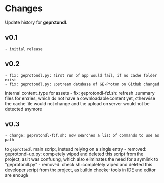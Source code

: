 # Changes

Update history for **geprotondl**.

## v0.1

    - initial release

## v0.2

    - fix: geprotondl.py: first run of app would fail, if no cache folder exist
    - fix: geprotondl.py: upstream database of GE-Proton on Github changed 
internal content_type for assets
    - fix: geprotondl-fzf.sh: refresh .summary files for entries, which do not
have a downloadable content yet, otherwise the cache file would not change and
the upload on server would not be detected anymore

## v0.3

    - change: geprotondl-fzf.sh: now searches a list of commands to use as path
to `geprotondl` main script, instead relying on a single entry
    - removed: geprotondl-up.py: completely wiped and deleted this script from
the project, as it was confusing, which also eliminates the need for a symlink
to "geprotondl.py"
    - removed: check.sh: completely wiped and deleted this developer script
from the project, as builtin checker tools in IDE and editor are enough
